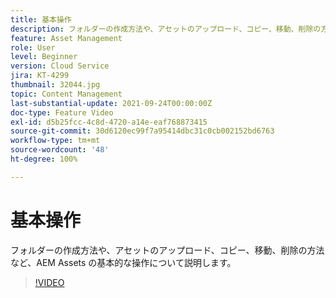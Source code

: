 ```yaml
---
title: 基本操作
description: フォルダーの作成方法や、アセットのアップロード、コピー、移動、削除の方法など、AEM Assets の基本的な操作について説明します。
feature: Asset Management
role: User
level: Beginner
version: Cloud Service
jira: KT-4299
thumbnail: 32044.jpg
topic: Content Management
last-substantial-update: 2021-09-24T00:00:00Z
doc-type: Feature Video
exl-id: d5b25fcc-4c8d-4720-a14e-eaf768873415
source-git-commit: 30d6120ec99f7a95414dbc31c0cb002152bd6763
workflow-type: tm+mt
source-wordcount: '48'
ht-degree: 100%

---
```


# 基本操作

フォルダーの作成方法や、アセットのアップロード、コピー、移動、削除の方法など、AEM Assets の基本的な操作について説明します。

>[!VIDEO](https://video.tv.adobe.com/v/32044?quality=12&learn=on)

